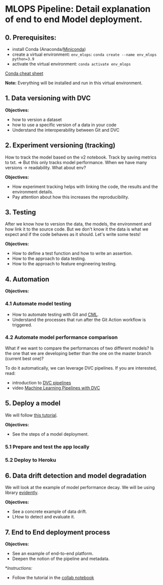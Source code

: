 # MLOPS Pipeline: Detail explanation of end to end Model deployment.

## 0. Prerequisites:

- install Conda (Anaconda/[Miniconda](https://docs.conda.io/en/latest/miniconda.html))
- create a virtual environment: `env_mlops`:
  `conda create --name env_mlops python=3.9`
- activate the virtual environment:
  `conda activate env_mlops`

[Conda cheat sheet](https://docs.conda.io/projects/conda/en/4.6.0/_downloads/52a95608c49671267e40c689e0bc00ca/conda-cheatsheet.pdf)

**Note:** Everything will be installed and run in this virtual environment.

## 1. Data versioning with DVC

**Objectives:**

- how to version a dataset 
- how to use a specific version of a data in your code
- Understand the interoperability between Git and DVC 

## 2. Experiment versioning (tracking)

How to track the model based on the v2 notebook.
Track by saving metrics to txt. => But this only tracks model performance. 
When we have many versions -> readability. What about env?

**Objectives:**
 
- How experiment tracking helps with linking the code, the results and the environment details. 
- Pay attention about how this increases the reproducibility.

## 3. Testing

After we know how to version the data, the models, the environment and how link it to the source code. But we don't know it the data is what we expect and if the code behaves as it should. Let's write some tests!

**Objectives:**

- How to define a test function and how to write an assertion.
- How to the approach to data testing.
- How to the approach to feature engineering testing.

## 4. Automation 

**Objectives:** 

### 4.1 Automate model testing

- How to automate testing with Git and [CML](https://cml.dev/).
- Understand the processes that run after the Git Action workflow is triggered.

### 4.2 Automate model performance comparison

What if we want to compare the performances of two different models? Is the one that we are developing better than the one on the master branch (current best one)? 

To do it automatically, we can leverage DVC pipelines. If you are interested, read:

- introduction to [DVC pipelines](https://dvc.org/doc/start/data-pipelines)
- video [Machine Learning Pipelines with DVC](https://www.youtube.com/watch?v=71IGzyH95UY)
## 5. Deploy a model

We will follow [this tutorial](https://www.freecodecamp.org/news/end-to-end-machine-learning-project-turorial/).

**Objectives:**

- See the steps of a model deployment.

### 5.1 Prepare and test the app locally

### 5.2 Deploy to Heroku

## 6. Data drift detection and model degradation

We will look at the example of model performance decay. We will be using library [evidently](https://evidentlyai.com/).

**Objectives:**

- See a concrete example of data drift.
- LHow to detect and evaluate it.

## 7. End to End deployment process

**Objectives:**

- See an example of end-to-end platform.
- Deepen the notion of the pipeline and metadata.

**Instructions:*

- Follow the tutorial in the [collab notebook](https://colab.research.google.com/github/tensorflow/tfx/blob/master/docs/tutorials/tfx/components_keras.ipynb#scrollTo=PyXjuMt8f-9u) 

